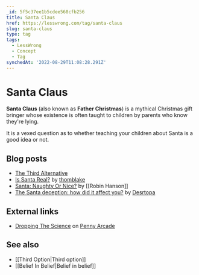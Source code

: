 ```yaml
---
_id: 5f5c37ee1b5cdee568cfb256
title: Santa Claus
href: https://lesswrong.com/tag/santa-claus
slug: santa-claus
type: tag
tags:
  - LessWrong
  - Concept
  - Tag
synchedAt: '2022-08-29T11:08:28.291Z'
---
```

# Santa Claus

**Santa Claus** (also known as **Father Christmas**) is a mythical Christmas gift bringer whose existence is often taught to children by parents who know they're lying.

It is a vexed question as to whether teaching your children about Santa is a good idea or not.

## Blog posts

- [The Third Alternative](http://lesswrong.com/lw/hu/the_third_alternative/)
- [Is Santa Real?](http://lesswrong.com/lw/2h/is_santa_real/) by [thomblake](https://wiki.lesswrong.com/wiki/thomblake)
- [Santa: Naughty Or Nice?](http://www.overcomingbias.com/2009/12/santa-naughty-or-nice.html) by [[Robin Hanson]]
- [The Santa deception: how did it affect you?](http://lesswrong.com/lw/3da/the_santa_deception_how_did_it_affect_you/) by [Desrtopa](https://wiki.lesswrong.com/wiki/Desrtopa)

## External links

- [Dropping The Science](http://www.penny-arcade.com/comic/2010/12/24/dropping-some-science/) on [Penny Arcade](http://www.penny-arcade.com/)

## See also

- [[Third Option|Third option]]
- [[Belief In Belief|Belief in belief]]